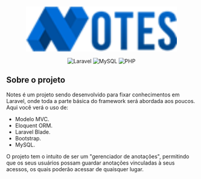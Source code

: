 <p align="center"><img src="./public/assets/images/logo.png" width="400" alt="Notes Logo"></p>

<p align="center">
<img src="https://img.shields.io/badge/Laravel-FF2D20?style=for-the-badge&logo=laravel&logoColor=white" alt="Laravel">
<img src="https://img.shields.io/badge/MySQL-00000F?style=for-the-badge&logo=mysql&logoColor=white" alt="MySQL">
<img src="https://img.shields.io/badge/PHP-777BB4?style=for-the-badge&logo=php&logoColor=white" alt="PHP">
</p>

## Sobre o projeto

Notes é um projeto sendo desenvolvido para fixar conhecimentos em Laravel, onde toda a parte básica do framework será abordada aos poucos. Aqui você verá o uso de:

- Modelo MVC.
- Eloquent ORM.
- Laravel Blade.
- Bootstrap.
- MySQL.

O projeto tem o intuito de ser um "gerenciador de anotações", permitindo que os seus usuários possam guardar anotações vinculadas à seus acessos, os quais poderão acessar de quaisquer lugar.